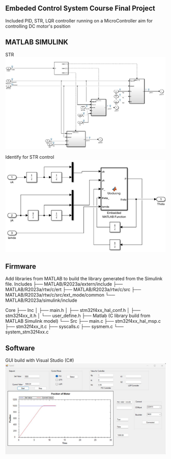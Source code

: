 ## Embeded Control System Course Final Project
Included PID, STR, LQR controller running on a MicroController aim for controlling DC motor's position

## MATLAB SIMULINK

STR 
![str](Resource/img/matlab.jpg)

Identify for STR control
![identify](Resource/img/identify.jpg)


## Firmware

Add libraries from MATLAB to build the library generated from the Simulink file.
Includes
├── MATLAB/R2023a/extern/include
├── MATLAB/R2023a/rtw/c/ert
├── MATLAB/R2023a/rtw/c/src
├── MATLAB/R2023a/rtw/c/src/ext_mode/common
└── MATLAB/R2023a/simulink/include

Core
├── Inc
│   ├── main.h
│   ├── stm32f4xx_hal_conf.h
│   ├── stm32f4xx_it.h
│   └── user_define.h
├── Matlab (C library build from MATLAB Simulink model)
└── Src
    ├── main.c
    ├── stm32f4xx_hal_msp.c
    ├── stm32f4xx_it.c
    ├── syscalls.c
    ├── sysmem.c
    └── system_stm32f4xx.c

## Software 
GUI build with Visual Studio (C#)
![gui](Resource/img/gui.jpg)
